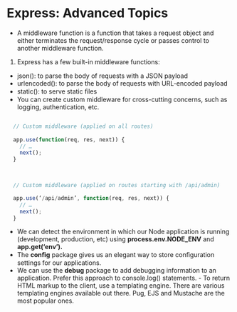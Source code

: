 # Express: Advanced Topics

- A middleware function is a function that takes a request object and either terminates 
  the request/response cycle or passes control to another middleware function. 
1. Express has a few built-in middleware functions: 
  - json(): to parse the body of requests with a JSON payload 
  - urlencoded(): to parse the body of requests with URL-encoded payload 
  - static(): to serve static ﬁles 
- You can create custom middleware for cross-cutting concerns, such as logging, authentication, etc. 

```javaScript

  // Custom middleware (applied on all routes) 
  
  app.use(function(req, res, next)) { 
    // …     
    next();
  }
  
```
```javaScript

  // Custom middleware (applied on routes starting with /api/admin) 

  app.use(‘/api/admin’, function(req, res, next)) { 
    // …
    next();
  }

```
- We can detect the environment in which our Node application is running (development, production, etc) using **process.env.NODE_ENV** and **app.get(‘env’).** 
- The **conﬁg** package gives us an elegant way to store conﬁguration settings for our applications. 
- We can use the **debug** package to add debugging information to an application. Prefer this approach to console.log() statements. - To return HTML markup to the client, use a templating engine. There are various templating engines available out there. Pug, EJS and Mustache are the most popular ones. 
